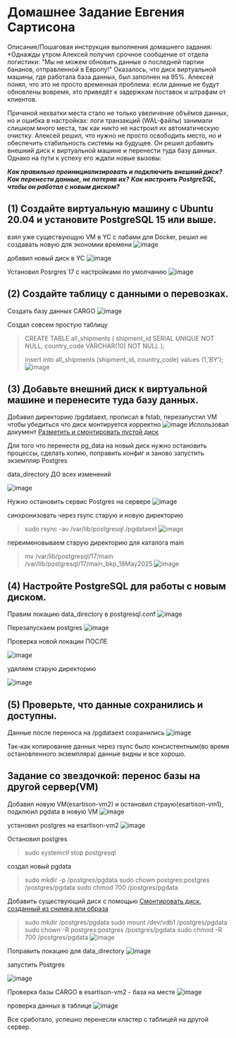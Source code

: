# Домашнее Задание Евгения Сартисона #

Описание/Пошаговая инструкция выполнения домашнего задания:
*Однажды утром Алексей получил срочное сообщение от отдела логистики: "Мы не можем обновить данные о последней партии бананов, отправленной в Европу!" 
Оказалось, что диск виртуальной машины, где работала база данных, был заполнен на 95%. Алексей понял, что это не просто временная проблема: если данные не будут обновлены вовремя, 
это приведёт к задержкам поставок и штрафам от клиентов.

Причиной нехватки места стало не только увеличение объёмов данных, но и ошибка в настройках: логи транзакций (WAL-файлы) занимали слишком много места, 
так как никто не настроил их автоматическую очистку.
Алексей решил, что нужно не просто освободить место, но и обеспечить стабильность системы на будущее.
Он решил добавить внешний диск к виртуальной машине и перенести туда базу данных. Однако на пути к успеху его ждали новые вызовы:

***Как правильно проинициализировать и подключить внешний диск?***
***Как перенести данные, не потеряв их?***
***Как настроить PostgreSQL, чтобы он работал с новым диском?***


## (1) Создайте виртуальную машину с Ubuntu 20.04 и установите PostgreSQL 15 или выше. ##
взял уже существующую VM в YC с лабами для Docker, решил не создавать новую для экономии времени
![image](https://github.com/user-attachments/assets/6fd3e968-e27d-455c-bb03-2ffa716eb21d)

добавил новый диск в YC
![image](https://github.com/user-attachments/assets/3ff17eb5-f41c-4f32-abd5-770203991c40)


Установил Posrgres 17 с настройками по умолчанию
![image](https://github.com/user-attachments/assets/95acc8bd-8096-4696-9624-f0876d509192)


## (2) Создайте таблицу с данными о перевозках. ## 
Создать базу данных CARGO
![image](https://github.com/user-attachments/assets/9c59bcd2-39b3-48f4-9d8f-efbd9b5b0b1a)

Создал совсем простую таблицу

>CREATE TABLE all_shipments (
>  shipment_id SERIAL UNIQUE NOT NULL,
>  country_code VARCHAR(10) NOT NULL
>);
>
>insert into all_shipments (shipment_id, country_code)
>values (1,'BY');
![image](https://github.com/user-attachments/assets/9f227098-491f-4d7c-a4d7-8342f1bf71c6)





## (3) Добавьте внешний диск к виртуальной машине и перенесите туда базу данных. ## 
Добавил директорию /pgdataext, прописал в fstab, перезапустил VM чтобы убедиться что диск монтируется корректно
![image](https://github.com/user-attachments/assets/3364f313-f548-4207-a74f-35bc25726371)
Использовал документ [Разметить и смонтировать пустой диск](https://yandex.cloud/ru/docs/compute/operations/vm-control/vm-attach-disk?from=int-console-help-center-or-nav)

Для того что перенести pg_data на новый диск нужно остановить процессы, сделать копию, поправить конфиг и заново запустить экземпляр Postgres

data_directory ДО всех изменений

![image](https://github.com/user-attachments/assets/85104b33-8720-488d-9432-f8541bb941a0)

Нужно остановить сервис Postgres на сервере
![image](https://github.com/user-attachments/assets/29178b6c-7ad4-4525-a17f-ff7b729897eb)

синхронизовать через rsync старую и новую директорию
>sudo rsync -av /var/lib/postgresql /pgdataext
![image](https://github.com/user-attachments/assets/b0de9b99-f5e7-458c-9b51-0a1c4994cea3)

переименовываем старую директорию для каталога main
>mv /var/lib/postgresql/17/main /var/lib/postgresql/17/main_bkp_18May2025
![image](https://github.com/user-attachments/assets/172aea73-aa9c-4c42-9e12-8450c4987f5c)





## (4) Настройте PostgreSQL для работы с новым диском. ##

Правим локацию data_directory  в postgresql.conf
![image](https://github.com/user-attachments/assets/444d8522-528f-4a47-a315-8caebba1759f)

Перезапускаем postgres
![image](https://github.com/user-attachments/assets/a14b0f69-1cdf-48fb-b8e8-12f2a921a268)

Проверка новой локации ПОСЛЕ

![image](https://github.com/user-attachments/assets/9b0a7ced-3fb9-4737-8b0e-b347d5c276f3)

удяляем старую директорию

![image](https://github.com/user-attachments/assets/71d7a8cf-b593-4ba4-bcfc-498805a2ed4d)


## (5) Проверьте, что данные сохранились и доступны. ##

Данные после переноса на /pgdataext сохранились
![image](https://github.com/user-attachments/assets/cb41df5d-c40b-4a75-a359-acc722f6ac53)

Так-как копирование данных через rsync было консистентным(во время остановленного экземпляра) данные видны и все хорошо.


## Задание со звездочкой: перенос базы на другой сервер(VM) ##
Добавил новую VM(esartison-vm2) и остановил страую(esartison-vm1), подклюил pgdata в новую VM
![image](https://github.com/user-attachments/assets/7b3eb737-d298-4475-94a8-44e7f8165c4a)

установил postgres на esartison-vm2
![image](https://github.com/user-attachments/assets/0ede3fa8-02f8-45dc-8f37-eaade5499da3)

Остановил postgres
>sudo systemctl stop postgresql

создал новый pgdata
>sudo mkdir -p /postgres/pgdata
>sudo chown postgres:postgres /postgres/pgdata
>sudo chmod 700 /postgres/pgdata

Добавить существующий диск с помощью [Смонтировать диск, созданный из снимка или образа](https://yandex.cloud/ru/docs/compute/operations/vm-control/vm-attach-disk?from=int-console-help-center-or-nav)
>sudo mkdir /postgres/pgdata
>sudo mount /dev/vdb1 /postgres/pgdata
>sudo chown -R postgres:postgres /postgres/pgdata
>sudo chmod -R 700 /postgres/pgdata
![image](https://github.com/user-attachments/assets/e34711ac-e8df-4f0a-a086-209cdea26b83)

Поправить локацию для data_directory
![image](https://github.com/user-attachments/assets/93b59a84-6951-4a30-b213-079414d8dc54)

запустить Postgres

![image](https://github.com/user-attachments/assets/79d1b879-1fdc-47ef-8f8b-1e18c41e9c79)

Проверка базы CARGO в esartison-vm2 - база на месте
![image](https://github.com/user-attachments/assets/5f1e6c90-cb2b-4ac3-b3f7-1d1d7e5d71c8)

проверка данных в таблице
![image](https://github.com/user-attachments/assets/20a40e7c-b1dd-4383-9cb7-5e2fbe76467e)

Все сработало, успешно перенесли кластер с таблицей на другой сервер. 




